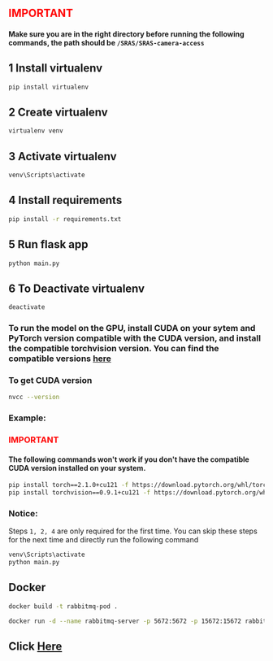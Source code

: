 <font color="red">

## IMPORTANT

</font>

#### Make sure you are in the right directory before running the following commands, the path should be `/SRAS/SRAS-camera-access`

## 1 Install virtualenv

```bash
pip install virtualenv
```

## 2 Create virtualenv

```bash
virtualenv venv
```

## 3 Activate virtualenv

```bash
venv\Scripts\activate
```

## 4 Install requirements

```bash
pip install -r requirements.txt
```

## 5 Run flask app

```bash
python main.py
```

## 6 To Deactivate virtualenv

```bash
deactivate
```

### To run the model on the GPU, install CUDA on your sytem and PyTorch version compatible with the CUDA version, and install the compatible torchvision version. You can find the compatible versions [here](https://github.com/pytorch/pytorch/blob/main/RELEASE.md)

### To get CUDA version

```bash
nvcc --version
```

### Example:

<font color="red">

### IMPORTANT

</font>

#### The following commands won't work if you don't have the compatible CUDA version installed on your system.

```bash
pip install torch==2.1.0+cu121 -f https://download.pytorch.org/whl/torch_stable.html
pip install torchvision==0.9.1+cu121 -f https://download.pytorch.org/whl/torch_stable.html
```

### Notice:

Steps `1, 2, 4` are only required for the first time. You can skip these steps for the next time and directly run the following command

```bash
venv\Scripts\activate
python main.py
```

## Docker

```bash
docker build -t rabbitmq-pod .
```

```bash
docker run -d --name rabbitmq-server -p 5672:5672 -p 15672:15672 rabbitmq-pod
```

## Click [Here](http://localhost:15672/#/)
